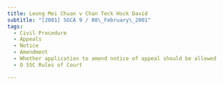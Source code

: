 ```yaml
---
title: Leong Mei Chuan v Chan Teck Hock David
subtitle: "[2001] SGCA 9 / 08\_February\_2001"
tags:
  - Civil Procedure
  - Appeals
  - Notice
  - Amendment
  - Whether application to amend notice of appeal should be allowed
  - O 55C Rules of Court

---
```


